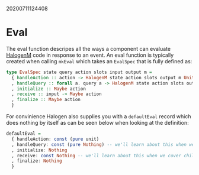 20200711124408
# Eval
The eval function descripes all the ways a component can evaluate [HalogenM](20200710163523) code in response to an event. An eval function is typically created when calling `mkEval` which takes an `EvalSpec` that is fully defined as:

```purescript
type EvalSpec state query action slots input output m =
  { handleAction :: action -> HalogenM state action slots output m Unit
  , handleQuery :: forall a. query a -> HalogenM state action slots output m (Maybe a)
  , initialize :: Maybe action
  , receive :: input -> Maybe action
  , finalize :: Maybe action
  }
```

For convinience Halogen also supplies you with a `defaultEval` record which does nothing by itself as can be seen below when looking at the definition:

```purescript
defaultEval =
  { handleAction: const (pure unit)
  , handleQuery: const (pure Nothing) -- we'll learn about this when we cover child components
  , initialize: Nothing
  , receive: const Nothing -- we'll learn about this when we cover child components
  , finalize: Nothing
  }
```